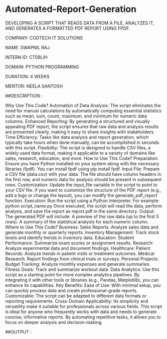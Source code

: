 # Automated-Report-Generation
DEVELOPING A SCRIPT THAT READS DATA FROM A FILE, ANALYZES IT, AND GENERATES A FORMATTED PDF REPORT USING FPDF.

COMPANY: CODTECH IT SOLUTIONS

NAME: SWAPNIL RAJ

INTERN ID: CT08LIH

DOMAIN: PYTHON PROGRAMMING

DURATION: 4 WEEKS

MENTOR: NEELA SANTOSH


##DESCRIPTION : 

Why Use This Code?
Automation of Data Analysis:
The script eliminates the need for manual calculations by automatically computing essential statistics such as mean, sum, count, maximum, and minimum for numeric data columns.
Enhanced Reporting:
By generating a structured and visually appealing PDF report, the script ensures that raw data and analysis results are presented clearly, making it easy to share insights with stakeholders.
Time Efficiency:
Tasks like data analysis and report generation, which typically take hours when done manually, can be accomplished in seconds with this script.
Flexibility:
The script is designed to handle CSV files, a widely used data format, making it applicable to a variety of domains like sales, research, education, and more.
How to Use This Code?
Preparation:
Ensure you have Python installed on your system along with the necessary libraries (fpdf). You can install fpdf using pip install fpdf.
Input File:
Prepare a CSV file (data.csv) with your data. The file should have column headers in the first row, and numeric data for analysis should be present in subsequent rows.
Customization:
Update the input_file variable in the script to point to your CSV file.
If you want to customize the structure of the PDF report (e.g., add a logo or change the layout), you can modify the generate_pdf_report function.
Execution:
Run the script using a Python interpreter. For example:
python script_name.py
Once executed, the script will read the data, perform analysis, and save the report as report.pdf in the same directory.
Output:
The generated PDF will include:
A preview of the raw data (up to the first 5 rows).
A summary of the statistical analysis for each numeric column.
Where to Use This Code?
Business:
Sales Reports: Analyze sales data and generate monthly or quarterly reports.
Inventory Management: Track stock levels and identify trends in inventory data.
Education:
Student Performance: Summarize exam scores or assignment results.
Research: Analyze experimental data and document findings.
Healthcare:
Patient Records: Analyze trends in patient visits or treatment outcomes.
Medical Research: Report findings from clinical trials or surveys.
Personal Projects:
Budget Tracking: Analyze monthly expenses and generate summaries.
Fitness Goals: Track and summarize workout data.
Data Analytics:
Use this script as a starting point for more complex analytics pipelines. By integrating it with other tools or libraries (e.g., Pandas, Matplotlib), you can enhance its capabilities.
Key Benefits:
Ease of Use: With minimal setup, you can quickly process data and create professional-grade reports.
Customizable: The script can be adapted to different data formats or reporting requirements.
Cross-Domain Applicability: Its simplicity and versatility make it suitable for professionals across various fields.
This script is ideal for anyone who frequently works with data and needs to generate concise, informative reports. By automating repetitive tasks, it allows you to focus on deeper analysis and decision-making.

##OUTPUT : 


